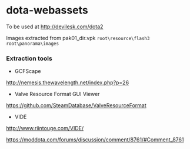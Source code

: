 dota-webassets
===============
To be used at http://devilesk.com/dota2

Images extracted from pak01_dir.vpk
`root\resource\flash3`
`root\panorama\images`

### Extraction tools

* GCFScape

 http://nemesis.thewavelength.net/index.php?p=26

* Valve Resource Format GUI Viewer

 https://github.com/SteamDatabase/ValveResourceFormat

* VIDE

 http://www.riintouge.com/VIDE/

 https://moddota.com/forums/discussion/comment/8761/#Comment_8761